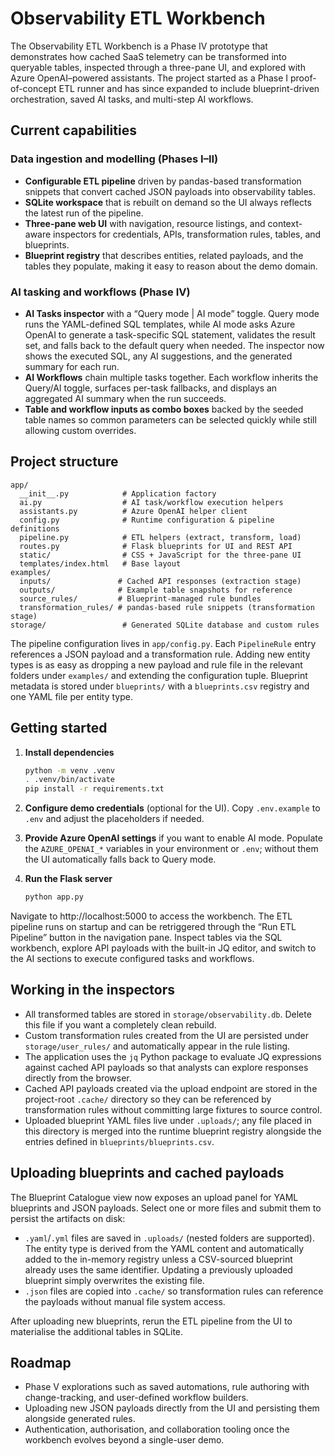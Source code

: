 # Observability ETL Workbench

The Observability ETL Workbench is a Phase IV prototype that demonstrates how
cached SaaS telemetry can be transformed into queryable tables, inspected
through a three-pane UI, and explored with Azure OpenAI–powered assistants. The
project started as a Phase I proof-of-concept ETL runner and has since expanded
to include blueprint-driven orchestration, saved AI tasks, and multi-step AI
workflows.

## Current capabilities

### Data ingestion and modelling (Phases I–II)

- **Configurable ETL pipeline** driven by pandas-based transformation snippets
  that convert cached JSON payloads into observability tables.
- **SQLite workspace** that is rebuilt on demand so the UI always reflects the
  latest run of the pipeline.
- **Three-pane web UI** with navigation, resource listings, and context-aware
  inspectors for credentials, APIs, transformation rules, tables, and
  blueprints.
- **Blueprint registry** that describes entities, related payloads, and the
  tables they populate, making it easy to reason about the demo domain.

### AI tasking and workflows (Phase IV)

- **AI Tasks inspector** with a “Query mode | AI mode” toggle. Query mode runs
  the YAML-defined SQL templates, while AI mode asks Azure OpenAI to generate a
  task-specific SQL statement, validates the result set, and falls back to the
  default query when needed. The inspector now shows the executed SQL, any AI
  suggestions, and the generated summary for each run.
- **AI Workflows** chain multiple tasks together. Each workflow inherits the
  Query/AI toggle, surfaces per-task fallbacks, and displays an aggregated AI
  summary when the run succeeds.
- **Table and workflow inputs as combo boxes** backed by the seeded table names
  so common parameters can be selected quickly while still allowing custom
  overrides.

## Project structure

```
app/
  __init__.py            # Application factory
  ai.py                  # AI task/workflow execution helpers
  assistants.py          # Azure OpenAI helper client
  config.py              # Runtime configuration & pipeline definitions
  pipeline.py            # ETL helpers (extract, transform, load)
  routes.py              # Flask blueprints for UI and REST API
  static/                # CSS + JavaScript for the three-pane UI
  templates/index.html   # Base layout
examples/
  inputs/               # Cached API responses (extraction stage)
  outputs/              # Example table snapshots for reference
  source_rules/         # Blueprint-managed rule bundles
  transformation_rules/ # pandas-based rule snippets (transformation stage)
storage/                 # Generated SQLite database and custom rules
```

The pipeline configuration lives in `app/config.py`. Each `PipelineRule` entry
references a JSON payload and a transformation rule. Adding new entity types is
as easy as dropping a new payload and rule file in the relevant folders under
`examples/` and extending the configuration tuple. Blueprint metadata is stored under
`blueprints/` with a `blueprints.csv` registry and one YAML file per entity
type.

## Getting started

1. **Install dependencies**

   ```bash
   python -m venv .venv
   . .venv/bin/activate
   pip install -r requirements.txt
   ```

2. **Configure demo credentials** (optional for the UI). Copy `.env.example` to
   `.env` and adjust the placeholders if needed.

3. **Provide Azure OpenAI settings** if you want to enable AI mode. Populate the
   `AZURE_OPENAI_*` variables in your environment or `.env`; without them the UI
   automatically falls back to Query mode.

4. **Run the Flask server**

   ```bash
   python app.py
   ```

Navigate to http://localhost:5000 to access the workbench. The ETL pipeline runs
on startup and can be retriggered through the “Run ETL Pipeline” button in the
navigation pane. Inspect tables via the SQL workbench, explore API payloads with
the built-in JQ editor, and switch to the AI sections to execute configured
tasks and workflows.

## Working in the inspectors

- All transformed tables are stored in `storage/observability.db`. Delete this
  file if you want a completely clean rebuild.
- Custom transformation rules created from the UI are persisted under
  `storage/user_rules/` and automatically appear in the rule listing.
- The application uses the `jq` Python package to evaluate JQ expressions
  against cached API payloads so that analysts can explore responses directly
  from the browser.
- Cached API payloads created via the upload endpoint are stored in the
  project-root `.cache/` directory so they can be referenced by transformation
  rules without committing large fixtures to source control.
- Uploaded blueprint YAML files live under `.uploads/`; any file placed in this
  directory is merged into the runtime blueprint registry alongside the entries
  defined in `blueprints/blueprints.csv`.

## Uploading blueprints and cached payloads

The Blueprint Catalogue view now exposes an upload panel for YAML blueprints
and JSON payloads. Select one or more files and submit them to persist the
artifacts on disk:

- `.yaml`/`.yml` files are saved in `.uploads/` (nested folders are supported).
  The entity type is derived from the YAML content and automatically added to
  the in-memory registry unless a CSV-sourced blueprint already uses the same
  identifier. Updating a previously uploaded blueprint simply overwrites the
  existing file.
- `.json` files are copied into `.cache/` so transformation rules can reference
  the payloads without manual file system access.

After uploading new blueprints, rerun the ETL pipeline from the UI to materialise
the additional tables in SQLite.

## Roadmap

- Phase V explorations such as saved automations, rule authoring with
  change-tracking, and user-defined workflow builders.
- Uploading new JSON payloads directly from the UI and persisting them alongside
  generated rules.
- Authentication, authorisation, and collaboration tooling once the workbench
  evolves beyond a single-user demo.

